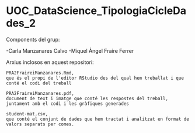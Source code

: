 # UOC_DataScience_TipologiaCicleDades_2

Components del grup:

-Carla Manzanares Calvo
-Miquel Àngel Fraire Ferrer

Arxius inclosos en aquest repositori:

    PRA2FraireiManzanares.Rmd,
    que és el propi de l'editor RStudio des del qual hem treballat i que conté el codi del treball
    
    PRA2FraireiManzanares.pdf,
    document de text i imatge que conté les respostes del treball,
    juntament amb el codi i les gràfiques generades
    
    student-mat.csv,
    que conté el conjunt de dades que hem tractat i analitzat en format de valors separats per comes.
  
